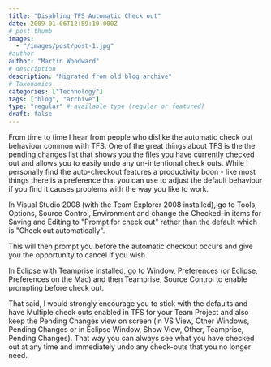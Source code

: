 ```yaml
---
title: "Disabling TFS Automatic Check out"
date: 2009-01-06T12:59:10.000Z
# post thumb
images:
  - "/images/post/post-1.jpg"
#author
author: "Martin Woodward"
# description
description: "Migrated from old blog archive"
# Taxonomies
categories: ["Technology"]
tags: ["blog", "archive"]
type: "regular" # available type (regular or featured)
draft: false
---
```


From time to time I hear from people who dislike the automatic check out behaviour common with TFS.  One of the great things about TFS is the the pending changes list that shows you the files you have currently checked out and allows you to easily undo any un-intentional check outs.  While I personally find the auto-checkout features a productivity boon - like most things there is a preference that you can use to adjust the default behaviour if you find it causes problems with the way you like to work.  

In Visual Studio 2008 (with the Team Explorer 2008 installed), go to Tools, Options, Source Control, Environment and change the Checked-in items for Saving and Editing to "Prompt for check out" rather than the default which is "Check out automatically".  

[](http://www.woodwardweb.com/WindowsLiveWriter/TFSAutomaticCheckout_B26A/Options_2.png)  

This will then prompt you before the automatic checkout occurs and give you the opportunity to cancel if you wish.  

In Eclipse with [Teamprise](http://www.teamprise.com) installed, go to Window, Preferences (or Eclipse, Preferences on the Mac) and then Teamprise, Source Control to enable prompting before check out.  

[](http://www.woodwardweb.com/WindowsLiveWriter/TFSAutomaticCheckout_B26A/Preferences%20(2)_2.png)   

That said, I would strongly encourage you to stick with the defaults and have Multiple check outs enabled in TFS for your Team Project and also keep the Pending Changes view on screen (in VS View, Other Windows, Pending Changes or in Eclipse Window, Show View, Other, Teamprise, Pending Changes).  That way you can always see what you have checked out at any time and immediately undo any check-outs that you no longer need.